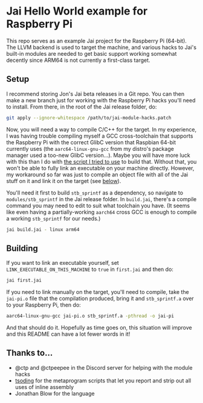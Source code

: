 # Jai Hello World example for Raspberry Pi

This repo serves as an example Jai project for the Raspberry Pi (64-bit). The LLVM backend is used to target the machine, and various hacks to Jai's built-in modules are needed to get basic support working somewhat decently since ARM64 is not currently a first-class target.

## Setup

I recommend storing Jon's Jai beta releases in a Git repo. You can then make a new branch just for working with the Raspberry Pi hacks you'll need to install. From there, in the root of the Jai release folder, do:

```sh
git apply --ignore-whitespace /path/to/jai-module-hacks.patch
```

Now, you will need a way to compile C/C++ for the target. In my experience, I was having trouble compiling myself a GCC cross-toolchain that supports the Raspberry Pi with the correct GlibC version that Raspbian 64-bit currently uses (the `aarc64-linux-gnu-gcc` from my distro's package manager used a too-new GlibC version...). Maybe you will have more luck with this than I do with [the script I tried to use](https://gist.github.com/TheGag96/8d93fbf8125292b5da6a9e3d40e4548a) to build that. Without that, you won't be able to fully link an executable on your machine directly. However, my workaround so far was just to compile an object file with all of the Jai stuff on it and link it on the target (see [below](#Building)).

You'll need it first to build `stb_sprintf` as a dependency, so navigate to `modules/stb_sprintf` in the Jai release folder. In `build.jai`, there's a compile command you may need to edit to suit what toolchain you have. (It seems like even having a partially-working `aarch64` cross GCC is enough to compile a working `stb_sprintf` for our needs.)

```sh
jai build.jai - linux arm64
```

## Building

If you want to link an executable yourself, set `LINK_EXECUTABLE_ON_THIS_MACHINE` to `true` in `first.jai` and then do:

```sh
jai first.jai
```

If you need to link manually on the target, you'll need to compile, take the `jai-pi.o` file that the compilation produced, bring it and `stb_sprintf.a` over to your Raspberry Pi, then do:

```sh
aarc64-linux-gnu-gcc jai-pi.o stb_sprintf.a -pthread -o jai-pi
```

And that should do it. Hopefully as time goes on, this situation will improve and this README can have a lot fewer words in it!

## Thanks to...

* @ctp and @ctpeepee in the Discord server for helping with the module hacks
* [tsoding](https://github.com/tsoding) for the metaprogram scripts that let you report and strip out all uses of inline assembly
* Jonathan Blow for the language